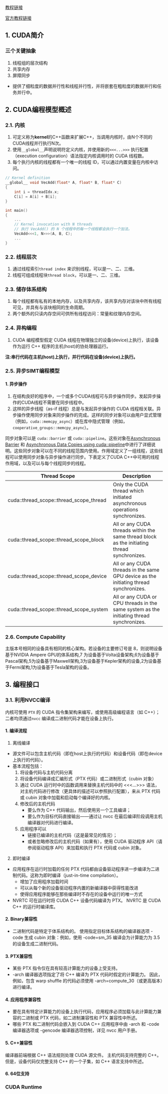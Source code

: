 [教程链接](https://github.com/HeKun-NVIDIA/CUDA-Programming-Guide-in-Chinese/tree/main)

[官方教程链接](https://docs.nvidia.com/cuda/cuda-c-programming-guide/contents.html)

## 1. CUDA简介
### 三个关键抽象
1. 线程组的层次结构
2. 共享内存
3. 屏障同步

- 提供了细粒度的数据并行性和线程并行性，并将嵌套在粗粒度的数据并行和任务并行中。

## 2. CUDA编程模型概述
### 2.1. 内核
1. 可定义称为**kernel**的C++函数来扩展C++，当调用内核时，由N个不同的CUDA线程并行执行N次。
2. 使用`__global__`声明说明符定义内核，并使用新的`<<<...>>>` 执行配置（execution configuration）语法指定内核调用时的 CUDA 线程数。
3. 每个执行内核的线程都有一个唯一的线程 ID，可以通过内置变量在内核中访问。
```c++
// Kernel definition
__global__ void VecAdd(float* A, float* B, float* C)
{
    int i = threadIdx.x;
    C[i] = A[i] + B[i];
}

int main()
{
    ...
    // Kernel invocation with N threads
    // 执行 VecAdd() 的 N 个线程中的每一个线程都会执行一个加法。
    VecAdd<<<1, N>>>(A, B, C);
    ...
}
```

### 2.2. 线程层次
1. 通过线程索引`thread index` 来识别线程，可以是一、二、三维。
2. 线程可组成线程块`thread block`，可以是一、二、三维。

### 2.3. 储存体系结构
1. 每个线程都有私有的本地内存，以及共享内存，该共享内存对该块中所有线程可见，并具有与该块相同的生命周期。
2. 两个额外的只读内存空间可供所有线程访问：常量和纹理内存空间。

### 2.4. 异构编程
1. CUDA 编程模型假定 CUDA 线程在物理独立的设备(device)上执行，该设备作为运行 C++ 程序的主机(host)的协处理器运行。

**注:串行代码在主机(host)上执行，并行代码在设备(device)上执行。**

### 2.5. 异步SIMT编程模型

#### 1. 异步操作
1. 在结构良好的程序中，一个或多个CUDA线程可与异步操作同步。发起异步操作的CUDA线程不需要在同步线程中。
2. 这样的异步线程（as-if 线程）总是与发起异步操作的 CUDA 线程相关联。异步操作使用同步对象来同步操作的完成。这样的同步对象可以由用户显式管理（例如，`cuda::memcpy_async`）或在库中隐式管理（例如，`cooperative_groups::memcpy_async`）。

同步对象可以是 `cuda::barrier` 或 `cuda::pipeline`。这些对象在[Asynchronous Barrier](https://docs.nvidia.com/cuda/cuda-c-programming-guide/index.html#aw-barrier) 和 [Asynchronous Data Copies using cuda::pipeline](https://docs.nvidia.com/cuda/cuda-c-programming-guide/index.html#memcpy_async_pipeline)中进行了详细说明。这些同步对象可以在不同的线程范围内使用。作用域定义了一组线程，这些线程可以使用同步对象与异步操作进行同步。下表定义了CUDA C++中可用的线程作用域，以及可以与每个线程同步的线程。


| Thread Scope	| Description |
| ----| ----|
|cuda::thread_scope::thread_scope_thread|	Only the CUDA thread which initiated asynchronous operations synchronizes.|
|cuda::thread_scope::thread_scope_block	|All or any CUDA threads within the same thread block as the initiating thread synchronizes.|
|cuda::thread_scope::thread_scope_device|	All or any CUDA threads in the same GPU device as the initiating thread synchronizes.|
|cuda::thread_scope::thread_scope_system|	All or any CUDA or CPU threads in the same system as the initiating thread synchronizes.|

### 2.6. Compute Capability
主版本号相同的设备具有相同的核心架构。若设备的主要修订号是 8，则说明设备基于NVIDIA Ampere GPU的体系结构,7 为设备基于Volta设备架构,6为设备基于Pascal架构,5为设备基于Maxwell架构,3为设备基于Kepler架构的设备,2为设备基于Fermi架构,1为设备基于Tesla架构的设备。

## 3. 编程接口
### 3.1. 利用NVCC编译
内核可使用 `PTX` 的 CUDA 指令集架构来编写，或使用高级编程语言（如 C++）；二者均须通过`nvcc` 编译成二进制代码才能在设备上执行。

#### 1. 编译流程
1. 离线编译
 - 源文件可以包含主机代码（即在host上执行的代码）和设备代码（即在device上执行的代码）。
 - 基本流程包括：
    1. 将设备代码与主机代码分离
    2. 将设备代码编译成汇编形式（PTX 代码）或二进制形式（cubin 对象）
    3. 通过 CUDA 运行时中的函数调用来替换主机代码中的 <<<...>>> 语法，对主机代码进行修改（更具体的描述可以参照执行配置），来从 PTX 代码或 cubin 对象中加载和启动每个编译好的内核。
    4. 修改后的主机代码
        - 要么作为 C++ 代码输出，然后使用另一个工具编译；
        - 要么作为目标代码直接输出——通过让 nvcc 在最后编译阶段调用主机编译器对代码进行编译。
    5. 应用程序可以
        - 链接已编译的主机代码（这是最常见的情况）；
        - 或者忽略修改后的主机代码（如果有），使用 CUDA 驱动程序 API（请参阅驱动程序 API）来加载和执行 PTX 代码或 cubin 对象。

2. 即时编译
 - 应用程序在运行时加载的任何 PTX 代码都由设备驱动程序进一步编译为二进制代码。这称为即时编译（just-in-time compilation）。
    - 增加了应用程序加载时间
    - 可以从每个新的设备驱动程序内置的新编译器中获得性能改进
    - 使得应用程序能够在那些编译时不存在的设备中运行的唯一方式
 - NVRTC 可在运行时将 CUDA C++ 设备代码编译为 PTX。 NVRTC 是 CUDA C++ 的运行时编译库。

 #### 2. Binary兼容性
 - 二进制代码是特定于体系结构的。 使用指定目标体系结构的编译器选项 -code 生成 cubin 对象：例如，使用 -code=sm_35 编译会为计算能力为 3.5 的设备生成二进制代码。

#### 3. PTX兼容性
 - 某些 PTX 指令仅在具有较高计算能力的设备上受支持。
 - -arch 编译器选项指定了将 C++ 编译为 PTX 代码时假定的计算能力。 因此，例如，包含 warp shuffle 的代码必须使用 -arch=compute_30（或更高版本）进行编译。

#### 4. 应用程序兼容性
 - 要在具有特定计算能力的设备上执行代码，应用程序必须加载与此计算能力兼容的二进制或 PTX 代码，如二进制兼容性和 PTX 兼容性中所述。
 - 哪些 PTX 和二进制代码会嵌入到 CUDA C++ 应用程序中由 -arch 和 -code 编译器选项或 -gencode 编译器选项控制，详见 nvcc 用户手册。

#### 5. C++兼容性
编译器前端根据 C++ 语法规则处理 CUDA 源文件。 主机代码支持完整的 C++。 但是，设备代码仅完整支持 C++ 的一个子集，如 C++ 语言支持中所述。

#### 6. 64位支持

### CUDA Runtime
